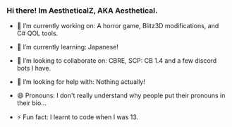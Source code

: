 ### Hi there! Im AestheticalZ, AKA Aesthetical.

- 🔭 I’m currently working on:
A horror game, Blitz3D modifications, and C# QOL tools.

- 🌱 I’m currently learning:
Japanese!

- 👯 I’m looking to collaborate on:
CBRE, SCP: CB 1.4 and a few discord bots I have.

- 🤔 I’m looking for help with:
Nothing actually!

- 😄 Pronouns:
I don't really understand why people put their pronouns in their bio...

- ⚡ Fun fact:
I learnt to code when I was 13.
